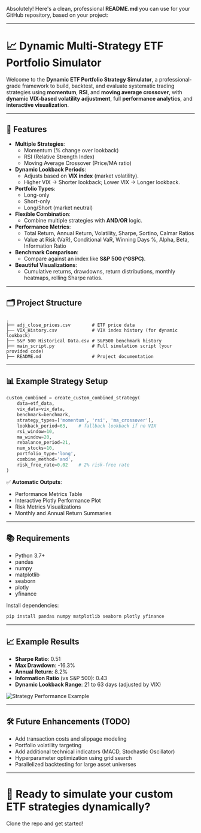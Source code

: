 Absolutely! Here's a clean, professional **README.md** you can use for your GitHub repository, based on your project:  

---

# 📈 Dynamic Multi-Strategy ETF Portfolio Simulator

Welcome to the **Dynamic ETF Portfolio Strategy Simulator**, a professional-grade framework to build, backtest, and evaluate systematic trading strategies using **momentum**, **RSI**, and **moving average crossover**, with **dynamic VIX-based volatility adjustment**, full **performance analytics**, and **interactive visualization**.

---

## 🚀 Features

- **Multiple Strategies**:
  - Momentum (% change over lookback)
  - RSI (Relative Strength Index)
  - Moving Average Crossover (Price/MA ratio)
- **Dynamic Lookback Periods**:
  - Adjusts based on **VIX index** (market volatility).
  - Higher VIX → Shorter lookback; Lower VIX → Longer lookback.
- **Portfolio Types**:
  - Long-only
  - Short-only
  - Long/Short (market neutral)
- **Flexible Combination**:
  - Combine multiple strategies with **AND**/**OR** logic.
- **Performance Metrics**:
  - Total Return, Annual Return, Volatility, Sharpe, Sortino, Calmar Ratios
  - Value at Risk (VaR), Conditional VaR, Winning Days %, Alpha, Beta, Information Ratio
- **Benchmark Comparison**:
  - Compare against an index like **S&P 500 (^GSPC)**.
- **Beautiful Visualizations**:
  - Cumulative returns, drawdowns, return distributions, monthly heatmaps, rolling Sharpe ratios.

---

## 🗂 Project Structure

```
.
├── adj_close_prices.csv        # ETF price data
├── VIX_History.csv             # VIX index history (for dynamic lookback)
├── S&P 500 Historical Data.csv # S&P500 benchmark history
├── main_script.py              # Full simulation script (your provided code)
├── README.md                   # Project documentation
```

---

## 📊 Example Strategy Setup

```python
custom_combined = create_custom_combined_strategy(
    data=etf_data,
    vix_data=vix_data,
    benchmark=benchmark,
    strategy_types=['momentum', 'rsi', 'ma_crossover'],
    lookback_period=63,    # fallback lookback if no VIX
    rsi_window=10,
    ma_window=20,
    rebalance_period=21,
    num_stocks=10,
    portfolio_type='long',
    combine_method='and',
    risk_free_rate=0.02    # 2% risk-free rate
)
```

✅ **Automatic Outputs**:
- Performance Metrics Table
- Interactive Plotly Performance Plot
- Risk Metrics Visualizations
- Monthly and Annual Return Summaries

---

## 📚 Requirements

- Python 3.7+
- pandas
- numpy
- matplotlib
- seaborn
- plotly
- yfinance

Install dependencies:

```bash
pip install pandas numpy matplotlib seaborn plotly yfinance
```

---

## 📈 Example Results

- **Sharpe Ratio**: 0.51
- **Max Drawdown**: -16.3%
- **Annual Return**: 8.2%
- **Information Ratio** (vs S&P 500): 0.43
- **Dynamic Lookback Range**: 21 to 63 days (adjusted by VIX)

![Strategy Performance Example](strategy_comparison.png)

---

## 🛠 Future Enhancements (TODO)

- Add transaction costs and slippage modeling
- Portfolio volatility targeting
- Add additional technical indicators (MACD, Stochastic Oscillator)
- Hyperparameter optimization using grid search
- Parallelized backtesting for large asset universes

---

# 🚀 Ready to simulate your custom ETF strategies dynamically?  
Clone the repo and get started!
